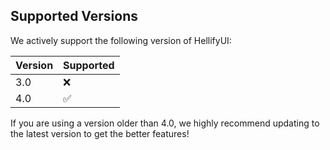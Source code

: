 ## Supported Versions

We actively support the following version of HellifyUI:

| Version | Supported          |
| ------- | ------------------ |
|   3.0   | ❌                |
|   4.0   | ✅                |

If you are using a version older than 4.0, we highly recommend updating to the latest version to get the better features!
